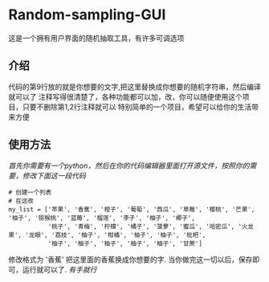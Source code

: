 # Random-sampling-GUI
这是一个拥有用户界面的随机抽取工具，有许多可调选项
## 介绍
代码的第9行放的就是你想要的文字,把这里替换成你想要的随机字符串，然后编译就可以了
注释写得很清楚了，各种功能都可以加，改，你可以随便使用这个项目，只要不删除第1,2行注释就可以
特别简单的一个项目，希望可以给你的生活带来方便
## 使用方法
*首先你需要有一个python，然后在你的代码编辑器里面打开源文件，按照你的需要，修改下面这一段代码*
```
# 创建一个列表
# 在这改
my_list = ['苹果', '香蕉', '橙子', '葡萄', '西瓜', '草莓', '樱桃', '芒果', '柚子', '猕猴桃', '蓝莓', '榴莲', '李子', '柚子', '椰子',
           '桃子', '青梅', '柠檬', '橘子', '菠萝', '蜜瓜', '哈密瓜', '火龙果', '龙眼', '荔枝', '柚子', '柑橘', '柚子', '柚子', '枇杷',
           '柚子', '柚子', '柚子', '柚子', '柚子', '甘蔗']
```
修改格式为 '香蕉' 把这里面的香蕉换成你想要的字.
当你做完这一切以后，保存即可，运行就可以了.
*有手就行*           
